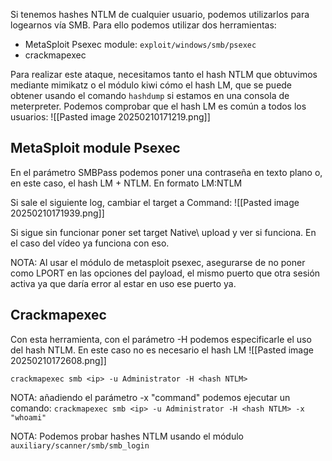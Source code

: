 Si tenemos hashes NTLM de cualquier usuario, podemos utilizarlos para logearnos vía SMB. Para ello podemos utilizar dos herramientas:
- MetaSploit Psexec module: `exploit/windows/smb/psexec`
- crackmapexec

Para realizar este ataque, necesitamos tanto el hash NTLM que obtuvimos mediante mimikatz o el módulo kiwi cómo el hash LM, que se puede obtener usando el comando `hashdump` si estamos en una consola de meterpreter. Podemos comprobar que el hash LM es común a todos los usuarios:
![[Pasted image 20250210171219.png]]


## MetaSploit module Psexec

En el parámetro SMBPass podemos poner una contraseña en texto plano o, en este caso, el hash LM + NTLM. En formato LM:NTLM

Si sale el siguiente log, cambiar el target a Command:
![[Pasted image 20250210171939.png]]

Si sigue sin funcionar poner set target Native\ upload y ver si funciona. En el caso del vídeo ya funciona con eso.

NOTA: Al usar el módulo de metasploit psexec, asegurarse de no poner como LPORT en las opciones del payload, el mismo puerto que otra sesión activa ya que daría error al estar en uso ese puerto ya.

## Crackmapexec

Con esta herramienta, con el parámetro -H podemos especificarle el uso del hash NTLM. En este caso no es necesario el hash LM
![[Pasted image 20250210172608.png]]

`crackmapexec smb <ip> -u Administrator -H <hash NTLM>`

NOTA: añadiendo el parámetro -x "command" podemos ejecutar un comando:
`crackmapexec smb <ip> -u Administrator -H <hash NTLM> -x "whoami"`



NOTA: Podemos probar hashes NTLM usando el módulo` auxiliary/scanner/smb/smb_login`
